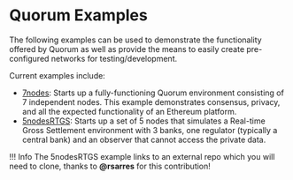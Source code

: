 # Quorum Examples

The following examples can be used to demonstrate the functionality offered by Quorum as well as provide the means to easily create pre-configured networks for testing/development.

Current examples include:

* [7nodes](https://github.com/jpmorganchase/quorum-examples.git): Starts up a fully-functioning Quorum environment consisting of 7 independent nodes. This example demonstrates consensus, privacy, and all the expected functionality of an Ethereum platform.
* [5nodesRTGS](https://github.com/bacen/quorum-examples/tree/master/examples/5nodesRTGS): Starts up a set of 5 nodes that simulates a Real-time Gross Settlement environment with 3 banks, one regulator (typically a central bank) and an observer that cannot access the private data.

!!! Info
    The 5nodesRTGS example links to an external repo which you will need to clone, thanks to **@rsarres** for this contribution! 
